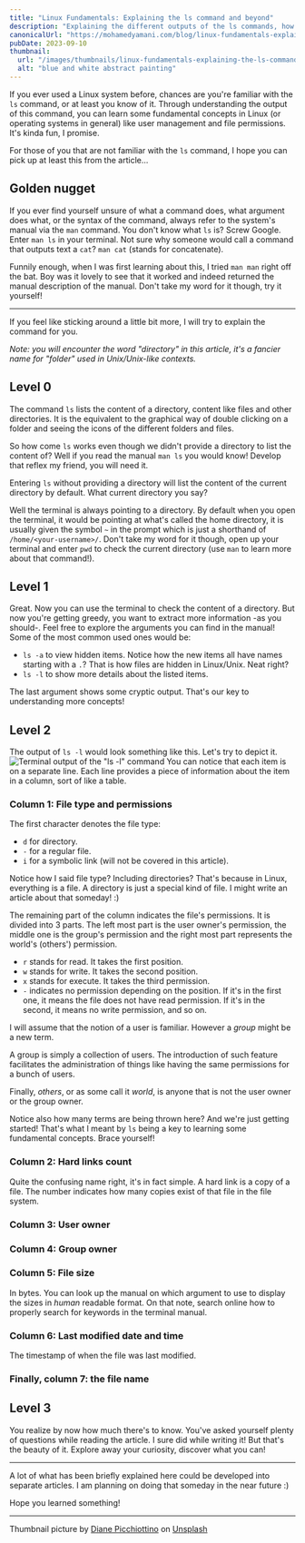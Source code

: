 ```yaml
---
title: "Linux Fundamentals: Explaining the ls command and beyond"
description: "Explaining the different outputs of the ls commands, how to use them to understand concepts like file permissions, as well as how to use the built in terminal manual."
canonicalUrl: "https://mohamedyamani.com/blog/linux-fundamentals-explaining-the-ls-command-and-beyond/"
pubDate: 2023-09-10
thumbnail:
  url: "/images/thumbnails/linux-fundamentals-explaining-the-ls-command-and-beyond.jpg"
  alt: "blue and white abstract painting"
---
```


If you ever used a Linux system before, chances are you're familiar with the `ls` command, or at least you know of it. Through understanding the output of this command, you can learn some fundamental concepts in Linux (or operating systems in general) like user management and file permissions. It's kinda fun, I promise.

For those of you that are not familiar with the `ls` command, I hope you can pick up at least this from the article...

## Golden nugget

If you ever find yourself unsure of what a command does, what argument does what, or the syntax of the command, always refer to the system's manual via the `man` command. You don't know what `ls` is? Screw Google. Enter `man ls` in your terminal. Not sure why someone would call a command that outputs text a `cat`? `man cat` (stands for concatenate).

Funnily enough, when I was first learning about this, I tried `man man` right off the bat. Boy was it lovely to see that it worked and indeed returned the manual description of the manual. Don't take my word for it though, try it yourself!

---

If you feel like sticking around a little bit more, I will try to explain the command for you.

_Note: you will encounter the word "directory" in this article, it's a fancier name for "folder" used in Unix/Unix-like contexts._

## Level 0

The command `ls` lists the content of a directory, content like files and other directories. It is the equivalent to the graphical way of double clicking on a folder and seeing the icons of the different folders and files.

So how come `ls` works even though we didn't provide a directory to list the content of? Well if you read the manual `man ls` you would know! Develop that reflex my friend, you will need it.

Entering `ls` without providing a directory will list the content of the current directory by default. What current directory you say?

Well the terminal is always pointing to a directory. By default when you open the terminal, it would be pointing at what's called the home directory, it is usually given the symbol `~` in the prompt which is just a shorthand of `/home/<your-username>/`. Don't take my word for it though, open up your terminal and enter `pwd` to check the current directory (use `man` to learn more about that command!).

## Level 1

Great. Now you can use the terminal to check the content of a directory. But now you're getting greedy, you want to extract more information -as you should-. Feel free to explore the arguments you can find in the manual! Some of the most common used ones would be:

- `ls -a` to view hidden items. Notice how the new items all have names starting with a `.`? That is how files are hidden in Linux/Unix. Neat right?
- `ls -l` to show more details about the listed items.

The last argument shows some cryptic output. That's our key to understanding more concepts!

## Level 2

The output of `ls -l` would look something like this. Let's try to depict it.
![Terminal output of the "ls -l" command](/images/ls-terminal-output.png)
You can notice that each item is on a separate line. Each line provides a piece of information about the item in a column, sort of like a table.

### Column 1: File type and permissions

The first character denotes the file type:

- `d` for directory.
- `-` for a regular file.
- `i` for a symbolic link (will not be covered in this article).

Notice how I said file type? Including directories? That's because in Linux, everything is a file. A directory is just a special kind of file. I might write an article about that someday! :)

The remaining part of the column indicates the file's permissions. It is divided into 3 parts. The left most part is the user owner's permission, the middle one is the group's permission and the right most part represents the world's (others') permission.

- `r` stands for read. It takes the first position.
- `w` stands for write. It takes the second position.
- `x` stands for execute. It takes the third permission.
- `-` indicates no permission depending on the position. If it's in the first one, it means the file does not have read permission. If it's in the second, it means no write permission, and so on.

I will assume that the notion of a user is familiar. However a _group_ might be a new term.

A group is simply a collection of users. The introduction of such feature facilitates the administration of things like having the same permissions for a bunch of users.

Finally, _others_, or as some call it _world_, is anyone that is not the user owner or the group owner.

Notice also how many terms are being thrown here? And we're just getting started! That's what I meant by `ls` being a key to learning some fundamental concepts. Brace yourself!

### Column 2: Hard links count

Quite the confusing name right, it's in fact simple. A hard link is a copy of a file. The number indicates how many copies exist of that file in the file system.

### Column 3: User owner

### Column 4: Group owner

### Column 5: File size

In bytes. You can look up the manual on which argument to use to display the sizes in _human_ readable format. On that note, search online how to properly search for keywords in the terminal manual.

### Column 6: Last modified date and time

The timestamp of when the file was last modified.

### Finally, column 7: the file name

## Level 3

You realize by now how much there's to know. You've asked yourself plenty of questions while reading the article. I sure did while writing it! But that's the beauty of it. Explore away your curiosity, discover what you can!

---

A lot of what has been briefly explained here could be developed into separate articles. I am planning on doing that someday in the near future :)

Hope you learned something!

---

Thumbnail picture by [Diane Picchiottino](https://unsplash.com/@diane_soko?utm_content=creditCopyText&utm_medium=referral&utm_source=unsplash) on [Unsplash](https://unsplash.com/photos/blue-and-white-abstract-painting-Avy65GwRDUU?utm_content=creditCopyText&utm_medium=referral&utm_source=unsplash)
